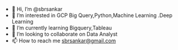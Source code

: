 - 👋 Hi, I’m @sbrsankar
- 👀 I’m interested in GCP Big Query,Python,Machine Learning .Deep Learning
- 🌱 I’m currently learning  Bigquery,Tableau
- 💞️ I’m looking to collaborate on Data Analyst
- 📫 How to reach me sbrsankar@gmail.com

<!---
sbrsankar/sbrsankar is a ✨ special ✨ repository because its `README.md` (this file) appears on your GitHub profile.
You can click the Preview link to take a look at your changes.
--->
